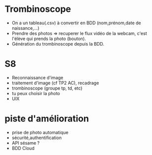 # Trombinoscope

- On a un tableau(.csv) à convertir en BDD (nom,prénom,date de naissance,...)
- Prendre des photos => recuperer le flux vidéo de la webcam, c'est l'élève qui prends la photo (bouton).
- Génération du trombinoscope depuis la BDD.
  
# S8
- Reconnaissance d'image
- traitement d'image (cf TP2 AC), recadrage
- trombinoscope (groupe tp, td, etc)
- tu peux choisir la photo
- UIX

# piste d'amélioration
- prise de photo automatique
- sécurité,authentification
- API sésame ?
- BDD Cloud


